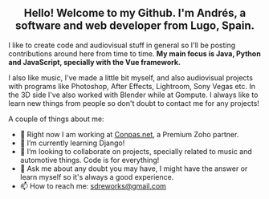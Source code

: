 <h2><center>
  Hello! Welcome to my Github. 
  I'm Andrés, a software and web developer from Lugo, Spain. 
</center></h2>

I like to create code and audiovisual stuff in general so I'll be posting contributions around here
from time to time. <strong>My main focus is Java, Python and JavaScript, specially with the Vue framework.</strong>

I also like music, I've made a little bit myself, and also audiovisual projects with programs like
Photoshop, After Effects, Lightroom, Sony Vegas etc.
In the 3D side I've also worked with Blender while at Gompute.
I always like to learn new things from people so don't doubt to contact me for any
projects!

A couple of things about me: 
- 🔭 Right now I am working at [Conpas.net](https://www.conpas.net), a Premium Zoho partner.
- 🌱 I’m currently learning Django!
- 👯 I’m looking to collaborate on projects, specially related to music and automotive things. Code is for everything!
- 💬 Ask me about any doubt you may have, I might have the answer or learn myself so it's always a good experience.
- 📫 How to reach me: sdreworks@gmail.com
<!--
**S-DRE/S-DRE** is a ✨ _special_ ✨ repository because its `README.md` (this file) appears on your GitHub profile.
-->
